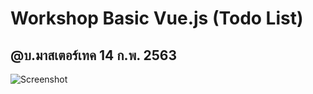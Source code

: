# Workshop Basic Vue.js (Todo List)
## @บ.มาสเตอร์เทค 14 ก.พ. 2563

![Screenshot](https://raw.githubusercontent.com/golfz/workshop-basic-vue-todo/blob/master/img/Screenshot01.png)

